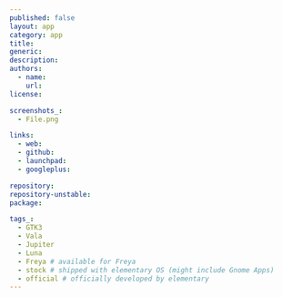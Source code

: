 ```yaml
---
published: false
layout: app
category: app
title: 
generic: 
description:
authors: 
  - name:
    url: 
license:

screenshots_:
  - File.png

links:
  - web:
  - github:
  - launchpad:
  - googleplus:

repository:
repository-unstable:
package:

tags_:
  - GTK3
  - Vala
  - Jupiter
  - Luna
  - Freya # available for Freya
  - stock # shipped with elementary OS (might include Gnome Apps)
  - official # officially developed by elementary
---
```

